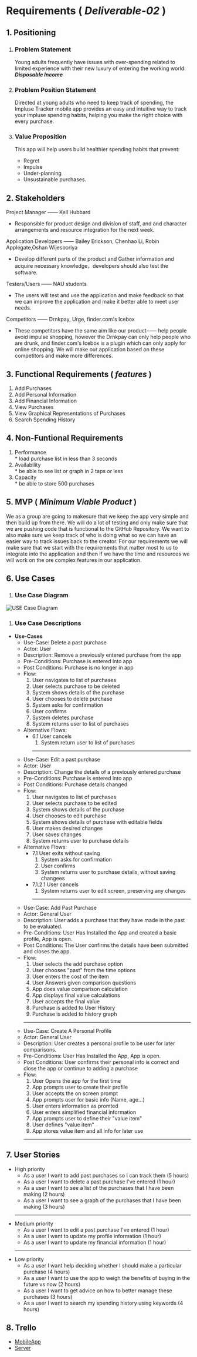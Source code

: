 # Requirements ( *Deliverable-02* )

## 1. Positioning
  1. ### Problem Statement
     Young adults frequently have issues with over-spending related to limited experience with their new luxury of entering the working world: ***Disposable Income***  

  1. ### Problem Position Statement
     Directed at young adults who need to keep track of spending, the Impluse Tracker mobile app provides an easy and intuitive way to track your impluse spending habits, helping you make the right choice with every purchase. 
    

  1. ### Value Proposition 
      This app will help users build healthier spending habits that prevent: 
        * Regret
        * Impulse
        * Under-planning
        * Unsustainable purchases.

## 2. Stakeholders
   Project Manager ——  Keil Hubbard
  *  Responsible for product design and division of staff, and  and character arrangements and resource integration for the next week.
    
   Application Developers ——  Bailey Erickson, Chenhao Li, Robin Applegate,Oshan Wijesooriya 
  * Develop different parts of the product and Gather information and acquire necessary knowledge，developers should also test the software.
  
   Testers/Users —— NAU students 
  * The users will test and use the application and make feedback so that we can improve the application and make it better able to meet user needs.
  
   Competitors —— Drnkpay, Urge, finder.com's Icebox 
  * These competitors have the same aim like our product—— help people avoid impulse shopping, however the Drnkpay can only help people who are drunk, and finder.com's Icebox is a plugin which can only apply for online shopping. We will make our application based on these competitors and make more differences.
## 3. Functional Requirements ( *features* )
  1. Add Purchases
  2. Add Personal Information
  3. Add Financial Information
  4. View Purchases
  5. View Graphical Representations of Purchases
  6. Search Spending History

## 4. Non-Funtional Requirements
  1. Performance  
    * load purchase list in less than 3 seconds
  2. Availability  
    * be able to see list or graph in 2 taps or less
  3. Capacity  
    * be able to store 500 purchases

## 5. MVP ( *Minimum Viable Product* )
  We as a group are going to makesure that we keep the app very simple and then build up from there. We will do a lot of testing and only make sure that we are pushing code that is functional to the GitHub Repository. We want to also make sure we keep track of who is doing what so we can have an easier way to track issues back to the creator. For our requirements we will make sure that we start with the requirements that matter most to us to integrate into the application and then if we have the time and resources we will work on the ore complex features in our application. 

## 6. Use Cases
  1. ### Use Case Diagram
![USE Case Diagram](/img/use-cases.jpg)
  1. ### Use Case Descriptions
  * **Use-Cases**
    * Use-Case: Delete a past purchase
    * Actor: User
    * Description: Remove a previously entered purchase from the app
    * Pre-Conditions: Purchase is entered into app
    * Post Conditions: Purchase is no longer in app
    * Flow:
      1. User navigates to list of purchases
      2. User selects purchase to be deleted
      3. System shows details of the purchase
      4. User chooses to delete purchase
      5. System asks for confirmation
      6. User confirms
      7. System deletes purchase
      8. System returns user to list of purchases
    * Alternative Flows:
      * 6.1 User cancels
          1. System return user to list of purchases
          <hr/>
    * Use-Case: Edit a past purchase
    * Actor: User
    * Description: Change the details of a previously entered purchase
    * Pre-Conditions: Purchase is entered into app
    * Post Conditions: Purchase details changed
    * Flow:
      1. User navigates to list of purchases
      2. User selects purchase to be edited
      3. System shows details of the purchase
      4. User chooses to edit purchase
      5. System shows details of purchase with editable fields
      6. User makes desired changes
      7. User saves changes
      8. System returns user to purchase details
    * Alternative Flows:
      * 7.1 User exits without saving
          1. System asks for confirmation
          2. User confirms
          3. System returns user to purchase details, without saving changees
      * 7.1.2.1 User cancels
          1. System returns user to edit screen, preserving any changes
          <hr/>
    * Use-Case: Add Past Purchase
    * Actor: General User
    * Description: User adds a purchase that they have made in the past to be evaluated.
    * Pre-Conditions: User Has Installed the App and created a basic profile, App is open.
    * Post Conditions: The User confirms the details have been submitted and closes the app.
    * Flow:  
      1. User selects the add purchase option
      2. User chooses "past" from the time options
      3. User enters the cost of the item
      4. User Answers given comparison questions
      5. App does value comparison calculation 
      6. App displays final value calculations
      7. User accepts the final value
      8. Purchase is added to User History
      9. Purchase is added to history graph
      <hr/>
    * Use-Case: Create A Personal Profile
    * Actor: General User
    * Description: User creates a personal profile to be user for later comparisons.
    * Pre-Conditions: User Has Installed the App, App is open.
    * Post Conditions: User confirms their personal info is correct and close the app or continue to adding a purchase
    * Flow:  
      1. User Opens the app for the first time
      2. App prompts user to create their profile
      3. User accepts the on screen prompt
      4. App prompts user for basic info (Name, age...)
      5. User enters information as promted
      6. User enters simplified financial information
      7. App prompts user to define their "value item"
      8. User defines "value item"
      9. App stores value item and all info for later use  
      <hr/>

## 7. User Stories
  * High priority
    * As a user I want to add past purchases so I can track them (5 hours)
    * As a user I want to delete a past purchase I've entered (1 hour)
    * As a user I want to see a list of the purchases that I have been making (2 hours)
    * As a user I want to see a graph of the purchases that I have been making (3 hours)
    <hr/>
  * Medium priority
    * As a user I want to edit a past purchase I've entered (1 hour)
    * As a user I want to update my profile information (1 hour)
    * As a user I want to update my financial information (1 hour)
    <hr/>
  * Low priority
    * As a user I want help deciding whether I should make a particular purchase (4 hours)
    * As a user I want to use the app to weigh the benefits of buying in the future vs now (2 hours)
    * As a user I want to get advice on how to better manage these purchases (3 hours)
    * As a user I want to search my spending history using keywords (4 hours)

## 8. Trello
* [MobileApp](https://trello.com/b/X2UE7Wrn/impulse-app)
* [Server](https://trello.com/b/PRMQZK8a/impulse-server)
